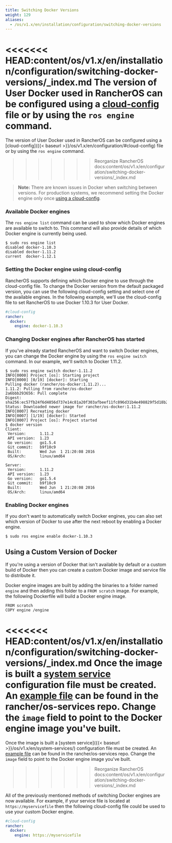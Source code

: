 ```yaml
---
title: Switching Docker Versions
weight: 129
aliases:
  - /os/v1.x/en/installation/configuration/switching-docker-versions
---
```


<<<<<<< HEAD:content/os/v1.x/en/installation/configuration/switching-docker-versions/_index.md
The version of User Docker used in RancherOS can be configured using a [cloud-config]({{<baseurl>}}/os/v1.x/en/installation/configuration/#cloud-config) file or by using the `ros engine` command.
=======
The version of User Docker used in RancherOS can be configured using a [cloud-config]({{< baseurl >}}/os/v1.x/en/configuration/#cloud-config) file or by using the `ros engine` command.
>>>>>>> Reorganize RancherOS docs:content/os/v1.x/en/configuration/switching-docker-versions/_index.md

> **Note:** There are known issues in Docker when switching between versions. For production systems, we recommend setting the Docker engine only once [using a cloud-config](#setting-the-docker-engine-using-cloud-config).

### Available Docker engines

The `ros engine list` command can be used to show which Docker engines are available to switch to. This command will also provide details of which Docker engine is currently being used.

```
$ sudo ros engine list
disabled docker-1.10.3
disabled docker-1.11.2
current  docker-1.12.1
```

### Setting the Docker engine using cloud-config

RancherOS supports defining which Docker engine to use through the cloud-config file. To change the Docker version from the default packaged version, you can use the following cloud-config setting and select one of the available engines. In the following example, we'll use the cloud-config file to set RancherOS to use Docker 1.10.3 for User Docker.

```yaml
#cloud-config
rancher:
  docker:
    engine: docker-1.10.3
```

### Changing Docker engines after RancherOS has started

If you've already started RancherOS and want to switch Docker engines, you can change the Docker engine by using the `ros engine switch` command. In our example, we'll switch to Docker 1.11.2.

```
$ sudo ros engine switch docker-1.11.2
INFO[0000] Project [os]: Starting project
INFO[0000] [0/19] [docker]: Starting
Pulling docker (rancher/os-docker:1.11.2)...
1.11.2: Pulling from rancher/os-docker
2a6bbb293656: Pull complete
Digest: sha256:ec57fb24f6d4856d737e14c81a20f303afbeef11fc896d31b4e498829f5d18b2
Status: Downloaded newer image for rancher/os-docker:1.11.2
INFO[0007] Recreating docker
INFO[0007] [1/19] [docker]: Started
INFO[0007] Project [os]: Project started
$ docker version
Client:
 Version:      1.11.2
 API version:  1.23
 Go version:   go1.5.4
 Git commit:   b9f10c9
 Built:        Wed Jun  1 21:20:08 2016
 OS/Arch:      linux/amd64

Server:
 Version:      1.11.2
 API version:  1.23
 Go version:   go1.5.4
 Git commit:   b9f10c9
 Built:        Wed Jun  1 21:20:08 2016
 OS/Arch:      linux/amd64

```

### Enabling Docker engines

If you don't want to automatically switch Docker engines, you can also set which version of Docker to use after the next reboot by enabling a Docker engine.

```
$ sudo ros engine enable docker-1.10.3
```

## Using a Custom Version of Docker

If you're using a version of Docker that isn't available by default or a custom build of Docker then you can create a custom Docker image and service file to distribute it.

Docker engine images are built by adding the binaries to a folder named `engine` and then adding this folder to a `FROM scratch` image. For example, the following Dockerfile will build a Docker engine image.

```
FROM scratch
COPY engine /engine
```

<<<<<<< HEAD:content/os/v1.x/en/installation/configuration/switching-docker-versions/_index.md
Once the image is built a [system service]({{<baseurl>}}/os/v1.x/en/installation/system-services/adding-system-services/) configuration file must be created. An [example file](https://github.com/rancher/os-services/blob/master/d/docker-18.06.3-ce.yml) can be found in the rancher/os-services repo. Change the `image` field to point to the Docker engine image you've built.
=======
Once the image is built a [system service]({{< baseurl >}}/os/v1.x/en/system-services/) configuration file must be created. An [example file](https://github.com/rancher/os-services/blob/master/d/docker-18.06.3-ce.yml) can be found in the rancher/os-services repo. Change the `image` field to point to the Docker engine image you've built.
>>>>>>> Reorganize RancherOS docs:content/os/v1.x/en/configuration/switching-docker-versions/_index.md

All of the previously mentioned methods of switching Docker engines are now available. For example, if your service file is located at `https://myservicefile` then the following cloud-config file could be used to use your custom Docker engine.

```yaml
#cloud-config
rancher:
  docker:
    engine: https://myservicefile
```
